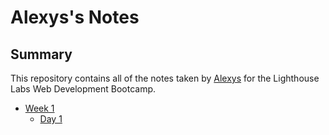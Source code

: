 # Alexys's Notes

## Summary
This repository contains all of the notes taken by [Alexys](https://github.com/LexyGroom) for the Lighthouse Labs Web Development Bootcamp.

* [Week 1](/Week_1)
  * [Day 1](/Week_1/Day_1)
